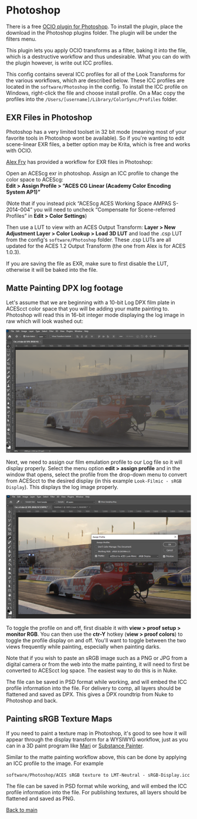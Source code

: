 # Photoshop

There is a free [OCIO plugin for Photoshop](https://www.fnord.com/). To install the plugin, place the download in the Photoshop plugins folder. The plugin will be under the filters menu.

This plugin lets you apply OCIO transforms as a filter, baking it into the file, which is a destructive workflow and thus undesirable. What you can do with the plugin however, is write out ICC profiles. 

This config contains several ICC profiles for all of the Look Transforms for the various workflows, which are described below. These ICC profiles are located in the  ````software/Photoshop```` in the config. To install the ICC profile on Windows, right-click the file and choose install profile. On a Mac copy the profiles into the ````/Users/[username]/Library/ColorSync/Profiles```` folder.

## EXR Files in Photoshop

Photoshop has a very limited toolset in 32 bit mode (meaning most of your favorite tools in Photoshop wont be available). So if you're wanting to edit scene-linear EXR files, a better option may be Krita, which is free and works with OCIO.

[Alex Fry](https://community.acescentral.com/t/aces-photoshop-friendly-workflows/1369/31) has provided a workflow for EXR files in Photoshop: 

Open an ACEScg exr in photoshop. Assign an ICC profile to change the color space to ACEScg:<br>
**Edit > Assign Profile > “ACES CG Linear (Academy Color Encoding System AP1)”**

(Note that if you instead pick “ACEScg ACES Working Space AMPAS S-2014-004” you will need to uncheck “Compensate for Scene-referred Profiles” in **Edit > Color Settings**)

 Then use a LUT to view with an ACES Output Transform: **Layer > New Adjustment Layer > Color Lookup > Load 3D LUT** and load the .csp LUT from the config's ````software/Photoshop```` folder. These .csp LUTs are all updated for the ACES 1.2 Output Transform (the one from Alex is for ACES 1.0.3).
   
   If you are saving the file as EXR, make sure to first disable the LUT, otherwise it will be baked into the file.


## Matte Painting DPX log footage

Let's assume that we are beginning with a 10-bit Log DPX film plate in ACEScct color space that you will be adding your matte painting to.  Photoshop will read this in 16-bit integer mode displaying the log image in raw which will look washed out:

<img src="img/Photoshop1.png" alt="Photoshop" />


Next, we need to assign our film emulation profile to our Log file so it will display properly. Select the menu option **edit > assign profile** and in the window that opens, select the profile from the drop-down menu to convert from ACEScct to the desired display (in this example ````Look-Filmic - sRGB Display````). This displays the log image properly.


<img src="img/Photoshop2.png" alt="Photoshop" />


To toggle the profile on and off, first disable it with **view > proof setup > monitor RGB**. You can then use the **ctr-Y** hotkey (**view > proof colors**) to toggle the profile display on and off. You'll want to toggle between the two views frequently while painting, especially when painting darks.

Note that if you wish to paste an sRGB image such as a PNG or JPG from a digital camera or from the web into the matte painting, it will need to first be converted to ACEScct log space. The easiest way to do this is in Nuke.

The file can be saved in PSD format while working, and will embed the ICC profile information into the file. For delivery to comp, all layers should be flattened and saved as DPX. This gives a DPX roundtrip from Nuke to Photoshop and back. 


## Painting sRGB Texture Maps

If you need to paint a texture map in Photoshop, it's good to see how it will appear through the display transform for a WYSIWYG workflow, just as you can in a 3D paint program like [Mari](Mari.md) or [Substance Painter](Substance.md). 

Similar to the matte painting workflow above, this can be done by applying an ICC profile to the image. For example 

````software/Photoshop/ACES sRGB texture to LMT-Neutral - sRGB-Display.icc```` 

The file can be saved in PSD format while working, and will embed the ICC profile information into the file. For publishing textures, all layers should be flattened and saved as PNG. 

[Back to main](../StdX_ACES)
